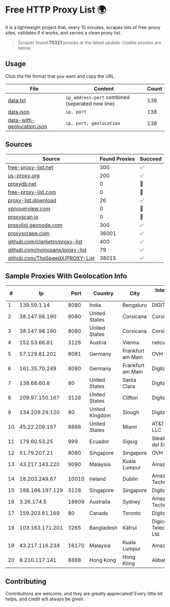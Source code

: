 
# Free HTTP Proxy List 🌍

It is a lightweight project that, every 10 minutes, scrapes lots of free-proxy sites, validates if it works, and serves a clean proxy list.


> Scraper found **75321** proxies at the latest update. Usable proxies are below.

## Usage

Click the file format that you want and copy the URL.


|File|Content|Count|
|----|-------|-----|
|[data.txt](https://raw.githubusercontent.com/themiralay/Proxy-List-World/master/data.txt)|`ip_address:port` combined (seperated new line)|138|
|[data.json](https://raw.githubusercontent.com/themiralay/Proxy-List-World/master/data.json)|`ip, port`|138|
|[data-with-geolocation.json](https://raw.githubusercontent.com/themiralay/Proxy-List-World/master/data-with-geolocation.json)|`ip, port, geolocation`|138|

## Sources

|Source|Found Proxies|Succeed|
|------|-------------|-------|
|[free-proxy-list.net](https://free-proxy-list.net)|300|✅|
|[us-proxy.org](https://www.us-proxy.org)|200|✅|
|[proxydb.net](http://proxydb.net)|0|🚫|
|[free-proxy-list.com](https://free-proxy-list.com/?page=&port=&type%5B%5D=http&type%5B%5D=https&up_time=0&search=Search)|0|🚫|
|[proxy-list.download](https://www.proxy-list.download/HTTP)|26|✅|
|[vpnoverview.com](https://vpnoverview.com/privacy/anonymous-browsing/free-proxy-servers)|0|🚫|
|[proxyscan.io](https://www.proxyscan.io)|0|🚫|
|[proxylist.geonode.com](https://proxylist.geonode.com/api/proxy-list?limit=300&page=1&sort_by=lastChecked&sort_type=desc&protocols=http,https)|300|✅|
|[proxyscrape.com](https://api.proxyscrape.com/v2/?request=displayproxies&protocol=http&timeout=10000&country=all&ssl=all&anonymity=all)|36001|✅|
|[github.com/clarketm/proxy-list](https://raw.githubusercontent.com/clarketm/proxy-list/master/proxy-list-raw.txt)|400|✅|
|[github.com/monosans/proxy-list](https://raw.githubusercontent.com/monosans/proxy-list/main/proxies/http.txt)|79|✅|
|[github.com/TheSpeedX/PROXY-List](https://raw.githubusercontent.com/TheSpeedX/PROXY-List/master/http.txt)|38015|✅|


## Sample Proxies With Geolocation Info

|#|Ip|Port|Country|City|Internet Service Provider|
|-|--|----|-------|----|-------------------------|
|1|139.59.1.14|8080|India|Bengaluru|DIGITALOCEAN|
|2|38.147.98.190|8080|United States|Corsicana|Corsicana ISD|
|3|38.147.98.190|8080|United States|Corsicana|Corsicana ISD|
|4|152.53.66.81|3128|Austria|Vienna|netcup GmbH|
|5|57.129.81.201|8081|Germany|Frankfurt am Main|OVH SAS|
|6|161.35.70.249|8080|Germany|Frankfurt am Main|DigitalOcean, LLC|
|7|138.68.60.8|80|United States|Santa Clara|DigitalOcean, LLC|
|8|209.97.150.167|3128|United States|Clifton|DigitalOcean, LLC|
|9|134.209.29.120|80|United Kingdom|Slough|DigitalOcean, LLC|
|10|45.22.209.157|8888|United States|Miami|AT&T Enterprises, LLC|
|11|179.60.53.25|999|Ecuador|Sigsig|Stealth Telecom del Ecuador|
|12|51.79.207.21|8080|Singapore|Singapore|OVH SAS|
|13|43.217.143.220|9090|Malaysia|Kuala Lumpur|Amazon.com, Inc.|
|14|18.203.249.67|10010|Ireland|Dublin|Amazon Technologies Inc.|
|15|188.166.197.129|3128|Singapore|Singapore|DigitalOcean, LLC|
|16|3.26.174.5|18609|Australia|Sydney|Amazon Technologies Inc.|
|17|159.203.61.169|80|Canada|Toronto|DigitalOcean, LLC|
|18|103.163.171.201|3265|Bangladesh|Kāfrul|Digicon Telecommunication Ltd|
|19|43.217.116.234|16170|Malaysia|Kuala Lumpur|Amazon.com, Inc.|
|20|8.210.117.141|8888|Hong Kong|Hong Kong|Alibaba.com LLC|



## Contributing

Contributions are welcome, and they are greatly appreciated! Every
little bit helps, and credit will always be given.

